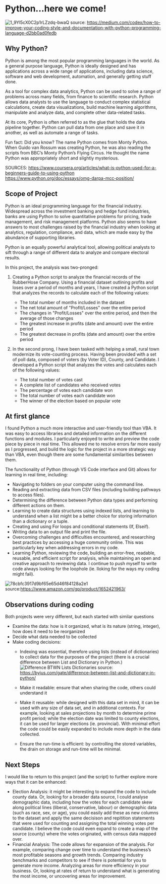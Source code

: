 # Python...here we come!

![1_9Yl5cX0C2p1rLZzdq-bwaQ](https://user-images.githubusercontent.com/115101031/201499189-e2a30f97-a10f-4d77-9d1d-b20df82cdf92.png)
source: https://medium.com/codex/how-to-improve-your-coding-style-and-documentation-with-python-programming-language-d2bb0ad0fedb 

## Why Python?

Python is among the most popular programming languages in the world. As a general purpose language, Python is ideally designed and has applications across a wide range of applications, including data science, software and web development, automation, and generally getting stuff done.

As a tool for complex data analytics, Python can be used to solve a range of problems across many fields, from finance to scientific research. Python allows data analysts to use the language to conduct complex statistical calculations, create data visualizations, build machine learning algorithms, manipulate and analyze data, and complete other data-related tasks.

At its core, Python is often referred to as the glue that holds the data pipeline together. Python can pull data from one place and save it in another, as well as automate a range of tasks.

Fun fact: Did you know? The name Python comes from Monty Python. When Guido van Rossum was creating Python, he was also reading the scripts from BBC’s Monty Python’s Flying Circus. He thought the name Python was appropriately short and slightly mysterious.

SOURCES: 
https://www.coursera.org/articles/what-is-python-used-for-a-beginners-guide-to-using-python
https://www.python.org/doc/essays/omg-darpa-mcc-position/

## Scope of Project

Python is an ideal programming language for the financial industry. Widespread across the investment banking and hedge fund industries, banks are using Python to solve quantitative problems for pricing, trade management, and risk management platforms. Python also seems to have answers to most challenges raised by the financial industry when looking at analytics, regulation, compliance, and data, which are made easy by the abundance of supporting libraries. 

Python is an equally powerful analytical tool, allowing political analysts to sift through a range of different data to analyze and compare electoral results.

In this project, the analysis was two-pronged:
1) Creating a Python script to analyze the financial records of the RubberHose Company. Using a financial dataset outlining profits and loses over a period of months and years, I have created a Python script that analyzes the records to calculate each of the following values:
    * The total number of months included in the dataset
    * The net total amount of "Profit/Losses" over the entire period
    * The changes in "Profit/Losses" over the entire period, and then the average of those changes
    * The greatest increase in profits (date and amount) over the entire period
    * The greatest decrease in profits (date and amount) over the entire period
    
2) In the second prong, I have been tasked with helping a small, rural town modernize its vote-counting process.  Having been provided with a set of poll data, composed of voters (by Voter ID), County, and Candidate. I developed a Python script that analyzes the votes and calculates each of the following values:
    * The total number of votes cast
    * A complete list of candidates who received votes
    * The percentage of votes each candidate won
    * The total number of votes each candidate won
    * The winner of the election based on popular vote

## At first glance

I found Python a much more interactive and user-friendly tool than VBA.  It was easy to access libraries and detailed information on the different functions and modules.  I particularly enjoyed to write and preview the code piece by piece in real time.  This allowed me to resolve errors far more easily as I progressed, and build the logic for the project in a more strategic way than VBA, even though there are some fundamental similarities between them.

The functionality of Python (through VS Code interface and Git) allows for learning in real time, including:
* Navigating to folders on your computer using the command line.
* Reading and extracting data from CSV files (including building pathways to access files).
* Determining the difference between Python data types and performing different actions on them.
* Learning to create data structures using indexed lists, and learning to understand when a list might be a better choice for storing information than a dictionary or a tuple.  
* Creating and using For loops and conditional statements (If, Elseif).
* Writing data to an output file and print the file.
* Overcoming challenges and difficulties encountered, and researching best practices by accessing a huge community online.  This was particularly key when addressing errors in my code.
* Learning Python, reviewing the code, building an error-free, readable, reusable, and efficient script for analysis, while maintaining an open and creative approach to reviewing data.  I continue to push myself to write code always looking for the loophole (ie. lloking for the ways my coding might fail).

![78cbfc3917d9bf65e65d46f84128a2e1](https://user-images.githubusercontent.com/115101031/201499198-a127d470-53ee-45f1-9305-b4f8c2e96cfe.jpeg)
source:https://www.amazon.com/gp/product/1652421963/

## Observations during coding

Both projects were very different, but each started with similar questions
* Examine the data: how is it organized, what is its nature (string, integer), how does it need to be reorganized
* Decide what data needed to be collected
* Make coding decisions: 
    * Indexing was essential, therefore using lists (instead of dictionaries) to collect data for the purposes of the project (there is a crucial difference between List and Dictionary in Python.)
            ![Difference BTWN Lists   Dictionaries](https://user-images.githubusercontent.com/115101031/201499210-d1a398e0-76ba-458b-bf36-57633b4a3cfa.jpg)
            source: https://byjus.com/gate/difference-between-list-and-dictionary-in-python/
            
    * Make it readable: ensure that when sharing the code, others could understand it
    * Make it reusable: while designed with this data set in mind, it can be used with any size of data set, and in additional contexts.  For example, looking at sales projections by month to determine prime profit period; while the election date was limited to county elections, it can be used for larger elections (ie. provincial).  With minimal effort the code could be easily expanded to include more depth in the data collected.
    * Ensure the run-time is efficient: by controlling the stored variables, the drain on storage and run-time will be minimal.

## Next Steps

I would like to return to this project (and the script) to further explore more ways that it can be enhanced:
* Election Analysis: it might be interesting to expand the code to include county data.  Or, looking for a broader data source, I could analyse demographic data, including how the votes for each candidate skew along political lines (liberal, conservative, labour) or demographic data (such as race, sex, or age), you could easily add these as new columns to the dataset and apply the same decisison and repitition statements that were used for counting and assigning the total winning votes per candidate. I believe the code could even expand to create a map of the source (county) where the votes originated, with census data mapped over.
* Financial Analysis: The code allows for expansion of the analysis.  For example, comparing change over time to understand the business’s most profitable seasons and growth trends. Comparing industry benchmarks and competitors to see if there is potential for you to generate more income. Analyzing areas for more efficiency in your business. Or, looking at rates of return to understand what is generating the most income, or uncovering areas for improvement.
